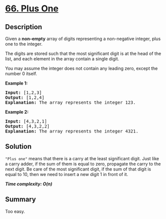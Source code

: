 # [66. Plus One](https://leetcode.com/problems/plus-one/)

## Description

<div class="content__u3I1 question-content__JfgR"><div><p>Given a <strong>non-empty</strong> array of digits&nbsp;representing a non-negative integer, plus one to the integer.</p>

<p>The digits are stored such that the most significant digit is at the head of the list, and each element in the array contain a single digit.</p>

<p>You may assume the integer does not contain any leading zero, except the number 0 itself.</p>

<p><strong>Example 1:</strong></p>

<pre><strong>Input:</strong> [1,2,3]
<strong>Output:</strong> [1,2,4]
<strong>Explanation:</strong> The array represents the integer 123.
</pre>

<p><strong>Example 2:</strong></p>

<pre><strong>Input:</strong> [4,3,2,1]
<strong>Output:</strong> [4,3,2,2]
<strong>Explanation:</strong> The array represents the integer 4321.
</pre></div></div>

## Solution
`"Plus one"` means that there is a carry at the least significant digit. Just like a carry adder, if the sum of them is equal to zero, propagate the carry to the next digit. Be care of the most significant digit, if the sum of that digit is equal to 10, then we need to insert a new digit 1 in front of it.

_**Time complexity: O(n)**_

## Summary
Too easy.

